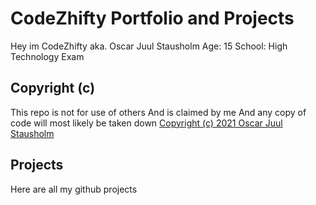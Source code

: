 # CodeZhifty Portfolio and Projects
Hey im CodeZhifty aka. Oscar Juul Stausholm  Age: 15  School: High Technology Exam

## Copyright (c)
This repo is not for use of others  And is claimed by me  And any copy of code will most likely be taken down  [Copyright (c) 2021 Oscar Juul Stausholm](https://github.com/CodeZhifty/codezhifty/blob/main/LICENSE)

## Projects
Here are all my github projects